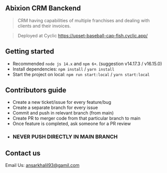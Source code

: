 ## Abixion CRM Banckend


> CRM having capabilities of multiple franchises and dealing with clients and their invoices.

> Deployed at Cyclic https://upset-baseball-cap-fish.cyclic.app/

## Getting started

- Recommended `node js 14.x` and `npm 6+`. (suggestion v14.17.3 / v16.15.0)
- Install dependencies: `npm install` / `yarn install`
- Start the project on local: `npm run start:local` / `yarn start:local`

## Contributors guide

- Create a new ticket/issue for every feature/bug
- Create a separate branch for every issue
- Commit and push in relevant branch (from main)
- Create PR to merger code from that particular branch to main
- Once feature is completed, ask someone for a PR review
- ### NEVER PUSH DIRECTLY IN MAIN BRANCH


## Contact us

Email Us: ansarkhalil93@gamil.com
